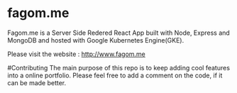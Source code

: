 # fagom.me
Fagom.me is a Server Side Redered React App built with Node, Express and MongoDB and hosted with Google Kubernetes Engine(GKE).

Please visit the website : http://www.fagom.me

#Contributing
The main purpose of this repo is to keep adding cool features into a online portfolio. Please feel free to add a comment on the code, if it can be made better.

